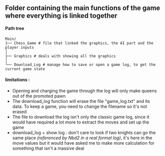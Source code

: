## Folder containing the main functions of the game where everything is linked together

#### Path tree
```
Main/
├── Chess_Game # file that linked the graphics, the AI part and the player inputs
│
├── Graphics # deals with showing all the graphics
│
└── Download_Log # manage how to save or open a game log, to get the current game state        
```


#### limitations : 
* Opening and charging the game through the log will only make queens out of the promoted pawn
* The download_log function will erase the file "game_log.txt" and its data. To keep a game, you need to change the filename so it's not erased 
* The file to download the log isn't only the classic game log, since it would have required a lot more to extract the moves and set up the game 
* download_log + show log : don't care to look if two knights can go the same place _(referenced by Nbd2 in a real formal log)_, it's here in the move values but it would have asked me to make more calculation for something that isn't a massive deal